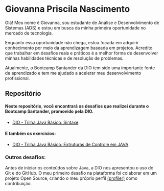 # Giovanna Priscila Nascimento 
Olá! Meu nome é Giovanna, sou estudante de Análise e Desenvolvimento de Sistemas (ADS) e estou em busca da minha primeira oportunidade no mercado de tecnologia.

Enquanto essa oportunidade não chega, estou focada em adquirir conhecimento por meio da aprendizagem baseada em projetos. Acredito que trabalhar em desafios reais e práticos é a melhor forma de desenvolver minhas habilidades técnicas e de resolução de problemas.

Atualmente, o Bootcamp Santander da DIO tem sido uma importante fonte de aprendizado e tem me ajudado a acelerar meu desenvolvimento profissional.

## Repositório
#### Neste repositório, você encontrará os desafios que realizei durante o Bootcamp Santander, promovido pela DIO.
- [DIO - Trilha Java Básico: Sintaxe ](https://github.com/Priipa/dio-trilha-java-basico/tree/main/desafio_conta-banco)
#### E também os exercicios: 
- [DIO - Trilha Java Básico: Extruturas de Controle em JAVA](https://github.com/Priipa/dio-trilha-java-basico/tree/main/exercicios_estrutura%20de%20controle)

### Outros desafios: 
Antes de iniciar os conteúdos sobre Java, a DIO nos apresentou o uso do Git e do GitHub. O meu primeiro desafio na plataforma foi colaborar em um projeto Open Source, criando o meu próprio perfil [(profiler)](https://github.com/digitalinnovationone/dio-lab-open-source/blob/main/community/Priipa.md?plain=1) como contribuição.
